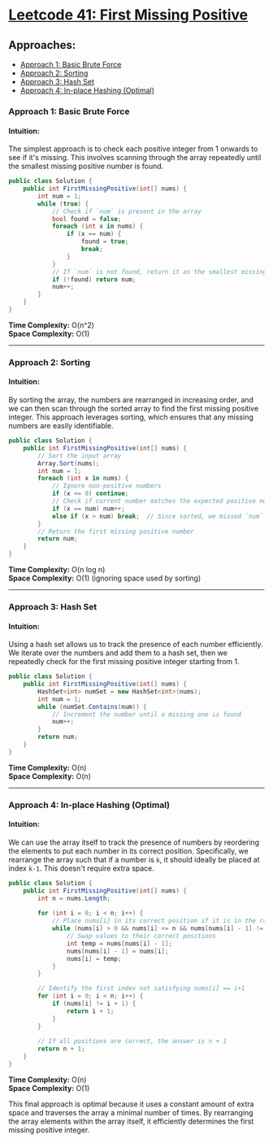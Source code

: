 # [Leetcode 41: First Missing Positive](https://leetcode.com/problems/first-missing-positive/)

## Approaches:
- [Approach 1: Basic Brute Force](#approach-1-basic-brute-force)
- [Approach 2: Sorting](#approach-2-sorting)
- [Approach 3: Hash Set](#approach-3-hash-set)
- [Approach 4: In-place Hashing (Optimal)](#approach-4-in-place-hashing)

### Approach 1: Basic Brute Force

#### Intuition:
The simplest approach is to check each positive integer from 1 onwards to see if it's missing. This involves scanning through the array repeatedly until the smallest missing positive number is found.

```csharp
public class Solution {
    public int FirstMissingPositive(int[] nums) {
        int num = 1;
        while (true) {
            // Check if `num` is present in the array
            bool found = false;
            foreach (int x in nums) {
                if (x == num) {
                    found = true;
                    break;
                }
            }
            // If `num` is not found, return it as the smallest missing positive
            if (!found) return num;
            num++;
        }
    }
}
```

**Time Complexity:** O(n^2)  
**Space Complexity:** O(1)

---

### Approach 2: Sorting

#### Intuition:
By sorting the array, the numbers are rearranged in increasing order, and we can then scan through the sorted array to find the first missing positive integer. This approach leverages sorting, which ensures that any missing numbers are easily identifiable.

```csharp
public class Solution {
    public int FirstMissingPositive(int[] nums) {
        // Sort the input array
        Array.Sort(nums);
        int num = 1;
        foreach (int x in nums) {
            // Ignore non-positive numbers
            if (x <= 0) continue;
            // Check if current number matches the expected positive number
            if (x == num) num++;
            else if (x > num) break;  // Since sorted, we missed `num`
        }
        // Return the first missing positive number
        return num;
    }
}
```

**Time Complexity:** O(n log n)  
**Space Complexity:** O(1) (ignoring space used by sorting)

---

### Approach 3: Hash Set

#### Intuition:
Using a hash set allows us to track the presence of each number efficiently. We iterate over the numbers and add them to a hash set, then we repeatedly check for the first missing positive integer starting from 1.

```csharp
public class Solution {
    public int FirstMissingPositive(int[] nums) {
        HashSet<int> numSet = new HashSet<int>(nums);
        int num = 1;
        while (numSet.Contains(num)) {
            // Increment the number until a missing one is found
            num++;
        }
        return num;
    }
}
```

**Time Complexity:** O(n)  
**Space Complexity:** O(n)

---

### Approach 4: In-place Hashing (Optimal)

#### Intuition:
We can use the array itself to track the presence of numbers by reordering the elements to put each number in its correct position. Specifically, we rearrange the array such that if a number is `k`, it should ideally be placed at index `k-1`. This doesn't require extra space.

```csharp
public class Solution {
    public int FirstMissingPositive(int[] nums) {
        int n = nums.Length;
        
        for (int i = 0; i < n; i++) {
            // Place nums[i] in its correct position if it is in the range [1, n]
            while (nums[i] > 0 && nums[i] <= n && nums[nums[i] - 1] != nums[i]) {
                // Swap values to their correct positions
                int temp = nums[nums[i] - 1];
                nums[nums[i] - 1] = nums[i];
                nums[i] = temp;
            }
        }

        // Identify the first index not satisfying nums[i] == i+1
        for (int i = 0; i < n; i++) {
            if (nums[i] != i + 1) {
                return i + 1;
            }
        }
        
        // If all positions are correct, the answer is n + 1
        return n + 1;
    }
}
```

**Time Complexity:** O(n)  
**Space Complexity:** O(1)

This final approach is optimal because it uses a constant amount of extra space and traverses the array a minimal number of times. By rearranging the array elements within the array itself, it efficiently determines the first missing positive integer.

